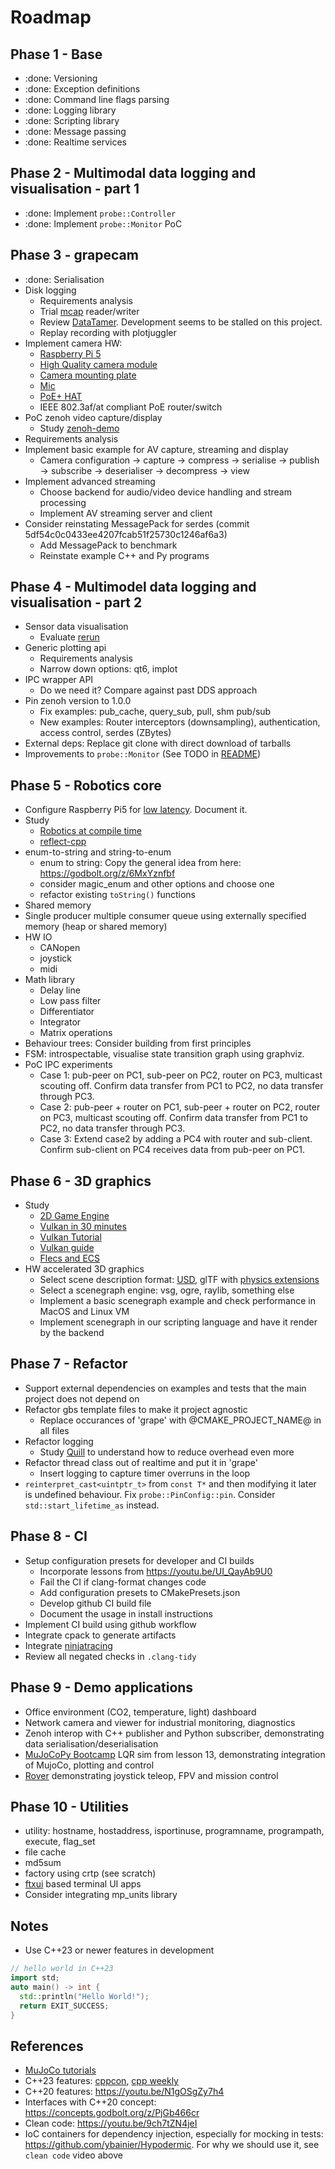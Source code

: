 # Roadmap

## Phase 1 - Base

- :done: Versioning
- :done: Exception definitions
- :done: Command line flags parsing
- :done: Logging library
- :done: Scripting library
- :done: Message passing
- :done: Realtime services

## Phase 2 - Multimodal data logging and visualisation - part 1

- :done: Implement `probe::Controller`
- :done: Implement `probe::Monitor` PoC

## Phase 3 - grapecam

- :done: Serialisation
- Disk logging
  - Requirements analysis
  - Trial [mcap](https://mcap.dev/) reader/writer
  - Review [DataTamer](https://github.com/PickNikRobotics/data_tamer). Development seems to be stalled on this project. 
  - Replay recording with plotjuggler
- Implement camera HW:
  - [Raspberry Pi 5](https://thepihut.com/products/raspberry-pi-5)
  - [High Quality camera module](https://thepihut.com/products/raspberry-pi-high-quality-camera-module)
  - [Camera mounting plate](https://thepihut.com/products/mounting-plate-for-high-quality-camera)
  - [Mic](https://thepihut.com/products/mini-usb-microphone)
  - [PoE+ HAT](https://thepihut.com/products/uctronics-poe-hat-for-raspberry-pi-5-with-active-cooler-802-3af-at) 
  - IEEE 802.3af/at compliant PoE router/switch
- PoC zenoh video capture/display
  - Study [zenoh-demo](https://github.com/eclipse-zenoh/zenoh-demos/tree/master/computer-vision/zcam)
- Requirements analysis
- Implement basic example for AV capture, streaming and display
  - Camera configuration -> capture -> compress -> serialise -> publish -> subscribe -> deserialiser -> decompress -> view
- Implement advanced streaming
  - Choose backend for audio/video device handling and stream processing
  - Implement AV streaming server and client
- Consider reinstating MessagePack for serdes (commit 5df54c0c0433ee4207fcab51f25730c1246af6a3)
  - Add MessagePack to benchmark
  - Reinstate example C++ and Py programs
  
## Phase 4 - Multimodel data logging and visualisation - part 2

- Sensor data visualisation
  - Evaluate [rerun](https://rerun.io/)
- Generic plotting api
  - Requirements analysis
  - Narrow down options: qt6, implot
- IPC wrapper API
  - Do we need it? Compare against past DDS approach
- Pin zenoh version to 1.0.0
  - Fix examples: pub_cache, query_sub, pull, shm pub/sub
  - New examples: Router interceptors (downsampling), authentication, access control, serdes (ZBytes)
- External deps: Replace git clone with direct download of tarballs
- Improvements to `probe::Monitor` (See TODO in [README](../modules/probe/monitor/README.md))

## Phase 5 - Robotics core

- Configure Raspberry Pi5 for [low latency](https://ubuntu.com/blog/real-time-kernel-tuning). Document it.
- Study
  - [Robotics at compile time](https://youtu.be/Y6AUsB3RUhA)
  - [reflect-cpp](https://github.com/getml/reflect-cpp)
- enum-to-string and string-to-enum
  - enum to string: Copy the general idea from here: <https://godbolt.org/z/6MxYznfbf>
  - consider magic_enum and other options and choose one
  - refactor existing `toString()` functions
- Shared memory
- Single producer multiple consumer queue using externally specified memory (heap or shared memory)
- HW IO
  - CANopen
  - joystick
  - midi
- Math library
  - Delay line
  - Low pass filter
  - Differentiator
  - Integrator
  - Matrix operations
- Behaviour trees: Consider building from first principles
- FSM: introspectable, visualise state transition graph using graphviz.
- PoC IPC experiments
  - Case 1: pub-peer on PC1, sub-peer on PC2, router on PC3, multicast scouting off. Confirm data transfer from PC1 to PC2, no data transfer through PC3.
  - Case 2: pub-peer + router on PC1, sub-peer + router on PC2, router on PC3, multicast scouting off. Confirm data transfer from PC1 to PC2, no data transfer through PC3.
  - Case 3: Extend case2 by adding a PC4 with router and sub-client. Confirm sub-client on PC4 receives data from pub-peer on PC1.

## Phase 6 - 3D graphics

- Study
  - [2D Game Engine](https://pikuma.com/courses/cpp-2d-game-engine-development)
  - [Vulkan in 30 minutes](https://renderdoc.org/vulkan-in-30-minutes.html)
  - [Vulkan Tutorial](https://vulkan-tutorial.com/)
  - [Vulkan guide](https://vkguide.dev/)
  - [Flecs and ECS](https://github.com/SanderMertens/flecs)
- HW accelerated 3D graphics
  - Select scene description format: [USD](https://developer.nvidia.com/usd#nvidia), glTF with [physics extensions](https://github.com/eoineoineoin/glTF_Physics)
  - Select a scenegraph engine: vsg, ogre, raylib, something else
  - Implement a basic scenegraph example and check performance in MacOS and Linux VM
  - Implement scenegraph in our scripting language and have it render by the backend

## Phase 7 - Refactor

- Support external dependencies on examples and tests that the main project does not depend on
- Refactor gbs template files to make it project agnostic
  - Replace occurances of 'grape' with @CMAKE_PROJECT_NAME@ in all files
- Refactor logging
  - Study [Quill](https://github.com/odygrd/quill) to understand how to reduce overhead even more
- Refactor thread class out of realtime and put it in 'grape'
  - Insert logging to capture timer overruns in the loop
- `reinterpret_cast<uintptr_t>` from `const T*` and then modifying it later is undefined behaviour. Fix `probe::PinConfig::pin`. Consider `std::start_lifetime_as` instead.

## Phase 8 - CI

- Setup configuration presets for developer and CI builds
  - Incorporate lessons from https://youtu.be/UI_QayAb9U0
  - Fail the CI if clang-format changes code
  - Add configuration presets to CMakePresets.json
  - Develop github CI build file
  - Document the usage in install instructions
- Implement CI build using github workflow  
- Integrate cpack to generate artifacts 
- Integrate [ninjatracing](https://github.com/nico/ninjatracing)
- Review all negated checks in `.clang-tidy`

## Phase 9 - Demo applications

- Office environment (CO2, temperature, light) dashboard
- Network camera and viewer for industrial monitoring, diagnostics
- Zenoh interop with C++ publisher and Python subscriber, demonstrating data serialisation/deserialisation
- [MuJoCoPy Bootcamp](https://pab47.github.io/mujocopy.html) LQR sim from lesson 13, demonstrating integration of MujoCo, plotting and control
- [Rover](https://github.com/nasa-jpl/open-source-rover) demonstrating joystick teleop, FPV and mission control

## Phase 10 - Utilities

- utility: hostname, hostaddress, isportinuse, programname, programpath, execute, flag_set
- file cache
- md5sum
- factory using crtp (see scratch)
- [ftxui](https://github.com/ArthurSonzogni/FTXUI) based terminal UI apps
- Consider integrating mp_units library

## Notes

- Use C++23 or newer features in development

```c++
// hello world in C++23
import std;
auto main() -> int {
  std::println("Hello World!");
  return EXIT_SUCCESS;
}
```

## References

- [MuJoCo tutorials](https://pab47.github.io/mujoco.html)
- C++23 features: [cppcon](https://youtu.be/Cttb8vMuq-Y), [cpp weekly](https://youtu.be/N2HG___9QFI)
- C++20 features: <https://youtu.be/N1gOSgZy7h4>
- Interfaces with C++20 concept: <https://concepts.godbolt.org/z/PjGb466cr>
- Clean code: <https://youtu.be/9ch7tZN4jeI>
- IoC containers for dependency injection, especially for mocking in tests: <https://github.com/ybainier/Hypodermic>. For why we should use it, see `clean code` video above
